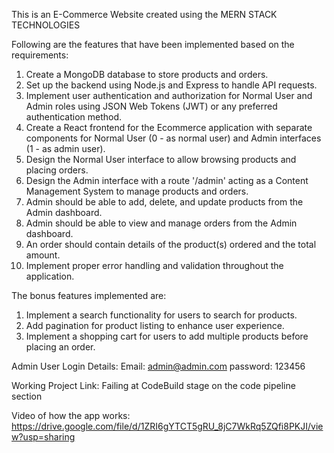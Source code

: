 This is an E-Commerce Website created using the MERN STACK TECHNOLOGIES

Following are the features that have been implemented based on the requirements:

1. Create a MongoDB database to store products and orders.
2. Set up the backend using Node.js and Express to handle API requests.
3. Implement user authentication and authorization for Normal User and Admin roles using JSON Web Tokens (JWT) or any preferred authentication method.
4. Create a React frontend for the Ecommerce application with separate components for Normal User (0 - as normal user) and Admin interfaces (1 - as admin user).
5. Design the Normal User interface to allow browsing products and placing orders.
6. Design the Admin interface with a route '/admin' acting as a Content Management System to manage products and orders.
7. Admin should be able to add, delete, and update products from the Admin dashboard.
8. Admin should be able to view and manage orders from the Admin dashboard.
9. An order should contain details of the product(s) ordered and the total amount.
10. Implement proper error handling and validation throughout the application.

The bonus features implemented are:

1. Implement a search functionality for users to search for products.
2. Add pagination for product listing to enhance user experience.
3. Implement a shopping cart for users to add multiple products before placing an order.

Admin User Login Details:
Email: admin@admin.com
password: 123456

Working Project Link: Failing at CodeBuild stage on the code pipeline section

Video of how the app works: https://drive.google.com/file/d/1ZRI6gYTCT5gRU_8jC7WkRq5ZQfi8PKJI/view?usp=sharing

